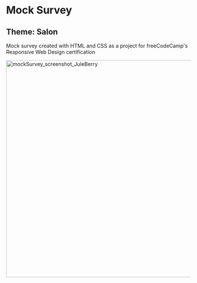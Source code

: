 # Mock Survey
## Theme: Salon
Mock survey created with HTML and CSS as a project for freeCodeCamp's Responsive Web Design certification

<img width="594" alt="mockSurvey_screenshot_JuleBerry" src="https://user-images.githubusercontent.com/105573843/201428781-015f4eb9-befd-4a91-b88c-7f4565b47c31.png">
